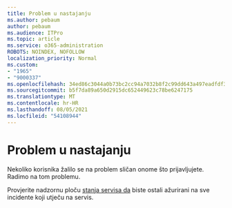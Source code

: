 ```yaml
---
title: Problem u nastajanju
ms.author: pebaum
author: pebaum
ms.audience: ITPro
ms.topic: article
ms.service: o365-administration
ROBOTS: NOINDEX, NOFOLLOW
localization_priority: Normal
ms.custom:
- "1965"
- "9000337"
ms.openlocfilehash: 34ed86c3044a0b73bc2cc94a7032b8f2c99dd643a497eadfdf3b26172c1200df
ms.sourcegitcommit: b5f7da89a650d2915dc652449623c78be6247175
ms.translationtype: MT
ms.contentlocale: hr-HR
ms.lasthandoff: 08/05/2021
ms.locfileid: "54108944"
---
```

# <a name="emerging-issue"></a>Problem u nastajanju

Nekoliko korisnika žalilo se na problem sličan onome što prijavljujete. Radimo na tom problemu.

Provjerite nadzornu ploču [stanja servisa da](https://admin.microsoft.com/adminportal/home#/servicehealth) biste ostali ažurirani na sve incidente koji utječu na servis.
